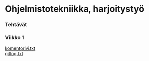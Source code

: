 # Ohjelmistotekniikka, harjoitystyö

### Tehtävät
### Viikko 1
[komentorivi.txt](https://github.com/ulmala/ot-harjoitustyo/blob/master/laskarit/viikko1/komentorvi.txt)  
[gitlog.txt](https://github.com/ulmala/ot-harjoitustyo/blob/master/laskarit/viikko1/gitlog.txt)

